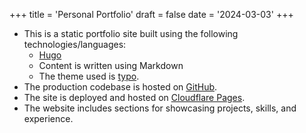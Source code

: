 +++
title = 'Personal Portfolio'
draft = false
date = '2024-03-03'
+++

- This is a static portfolio site built using the following technologies/languages:
  - [Hugo](https://gohugo.io/)
  - Content is written using Markdown
  - The theme used is [typo](https://github.com/tomfran/typo).
- The production codebase is hosted on [GitHub](https://github.com/kmg0695/portfolio).
- The site is deployed and hosted on [Cloudflare Pages](https://pages.cloudflare.com/).
- The website includes sections for showcasing projects, skills, and experience.